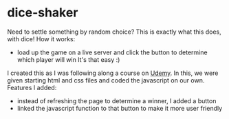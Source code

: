 # dice-shaker
Need to settle something by random choice? This is exactly what this does, with dice!
How it works:
- load up the game on a live server and click the button to determine which player will win
It's that easy :)

I created this as I was following along a course on [Udemy](https://www.udemy.com/share/101qYwAEMedVdaRHwJ/). In this, we were given starting html and css files and coded the javascript on our own.
Features I added:
- instead of refreshing the page to determine a winner, I added a button
- linked the javascript function to that button to make it more user friendly
